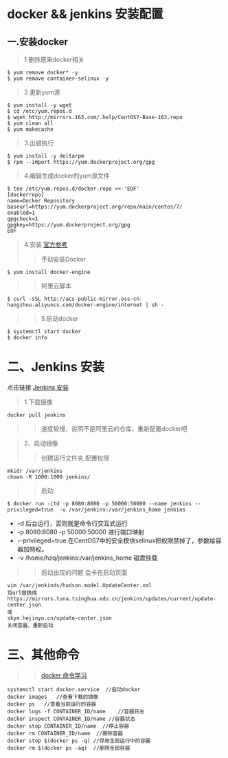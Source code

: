 # docker && jenkins 安装配置

## 一.安装docker
> 1.删除原来docker相关
```$xslt
$ yum remove docker* -y
$ yum remove container-selinux -y
```
> 2.更新yum源
```
$ yum install -y wget
$ cd /etc/yum.repos.d
$ wget http://mirrors.163.com/.help/CentOS7-Base-163.repo
$ yum clean all
$ yum makecache
```

> 3.出错执行
```$xslt
$ yum install -y deltarpm
$ rpm --import https://yum.dockerproject.org/gpg
```

> 4.编辑生成docker的yum源文件
```$xslt
$ tee /etc/yum.repos.d/docker.repo <<-'EOF'
[dockerrepo]
name=Docker Repository
baseurl=https://yum.dockerproject.org/repo/main/centos/7/
enabled=1
gpgcheck=1
gpgkey=https://yum.dockerproject.org/gpg
EOF
```

> 4.安装
> [官方参考](https://docs.docker.com/engine/installation/linux/docker-ce/centos/#install-docker-ce-1 "Markdown")
>> 手动安装Docker
```$xslt
$ yum install docker-engine
```
>> 阿里云脚本
```$xslt
$ curl -sSL http://acs-public-mirror.oss-cn-hangzhou.aliyuncs.com/docker-engine/internet | sh -
```
>> 5.启动docker
```$xslt
$ systemctl start docker
$ docker info
```
# 二、Jenkins 安装
点击链接 [Jenkins 安装](http://m.blog.csdn.net/mmd0308/article/details/77206563 "Markdown")
> 1.下载镜像
```$xslt
docker pull jenkins
```
>> 速度较慢，说明不是阿里云的仓库，重新配置docker吧

> 2、启动镜像
>> 创建运行文件夹,配置权限
```$xslt
mkidr /var/jenkins
chown -R 1000:1000 jenkins/
```
>> 启动
```$xslt
$ docker run -itd -p 8080:8080 -p 50000:50000 --name jenkins --privileged=true  -v /var/jenkins:/var/jenkins_home jenkins
```
+ -d 后台运行，否则就是命令行交互式运行
+ -p 8080:8080 -p 50000:50000 进行端口映射
+ --privileged=true 在CentOS7中的安全模块selinux把权限禁掉了，参数给容器加特权。
+ -v /home/hzq/jenkins:/var/jenkins_home 磁盘挂载
>> 启动出现的问题
会卡在启动页面
```$xslt
vim /var/jenkinds/hudson.model.UpdateCenter.xml
将url替换成 
https://mirrors.tuna.tsinghua.edu.cn/jenkins/updates/current/update-center.json
或 
skye.hejinyo.cn/update-center.json
关闭容器，重新启动
```

# 三、其他命令
>> [docker 命令学习](http://www.runoob.com/docker/docker-pull-command.html)
```$xslt
systemctl start docker.service  //启动docker
docker images   //查看下载的镜像
docker ps   //查看当前运行的容器
docker logs -f CONTAINER_ID/name    //容器日志
docker inspect CONTAINER_ID/name //容器状态
docker stop CONTAINER_ID/name  //停止容器
docker rm CONTAINER_ID/name  //删除容器
docker stop $(docker ps -q) //停用全部运行中的容器
docker rm $(docker ps -aq)  //删除全部容器
```